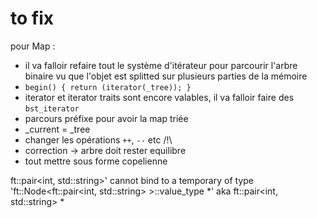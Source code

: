 # to fix
pour Map :
- il va falloir refaire tout le système d'itérateur pour parcourir l'arbre binaire vu que l'objet est splitted sur plusieurs parties de la mémoire
- `begin() { return (iterator(_tree)); }`
- iterator et iterator traits sont encore valables, il va falloir faire des `bst_iterator`
- parcours préfixe pour avoir la map triée
- _current = _tree
- changer les opérations `++`, `--` etc
/!\
- correction -> arbre doit rester equilibre
- tout mettre sous forme copelienne

ft::pair<int, std::string>'
cannot bind to a temporary of type 'ft::Node<ft::pair<int, std::string> >::value_type *'
aka ft::pair<int, std::string> *